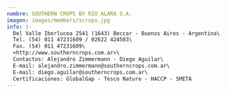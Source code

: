```yaml
---
nombre: SOUTHERN CROPS BY RÍO ALARA S.A.
imagen: images/members/scrops.jpg
info: |-
  Del Valle Iberlucea 2541 (1643) Beccar - Buenos Aires - Argentina\
  Tel. (54) 011 47231609 / 02622 424503\
  Fax. (54) 011 47231609\
  <http://www.southerncrops.com.ar>\
  Contactos: Alejandro Zimmermann - Diego Aguilar\
  E-mail: alejandro.zimmermann@southerncrops.com.ar\
  E-mail: diego.aguilar@southerncrops.com.ar\
  Certificaciones: GlobalGap - Tesco Nature - HACCP - SMETA
---
```

